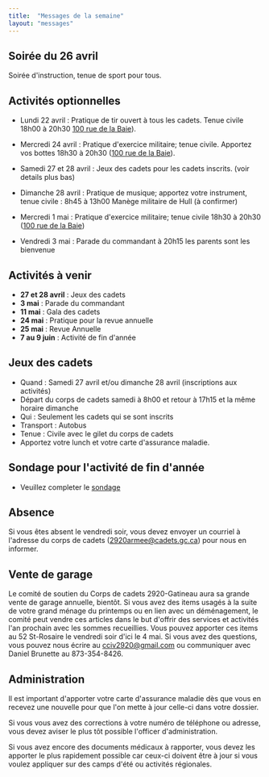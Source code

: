 ```yaml
---
title:  "Messages de la semaine"
layout: "messages"
---
```


## Soirée du 26 avril

Soirée d'instruction, tenue de sport pour tous.


## Activités optionnelles

- Lundi 22 avril : Pratique de tir ouvert à tous les cadets. Tenue civile 18h00 à 20h30  [100 rue de la Baie](/information/comment-nous-rejoindre/)).

- Mercredi 24 avril : Pratique d'exercice militaire; tenue civile. Apportez vos bottes 18h30 à 20h30 ([100 rue de la Baie](/information/comment-nous-rejoindre/)).

- Samedi 27 et 28 avril : Jeux des cadets pour les cadets inscrits. (voir details plus bas)
  
- Dimanche 28 avril : Pratique de musique; apportez votre instrument, tenue civile : 8h45 à 13h00  Manège militaire de Hull (à confirmer)
  
- Mercredi 1 mai : Pratique d'exercice militaire; tenue civile 18h30 à 20h30 ([100 rue de la Baie](/information/comment-nous-rejoindre/))

- Vendredi 3 mai : Parade du commandant à 20h15 les parents sont les bienvenue


## Activités à venir

- **27 et 28 avril** : Jeux des cadets 
- **3 mai** : Parade du commandant 
- **11 mai** : Gala des cadets  
- **24 mai** : Pratique pour la revue annuelle
- **25 mai** : Revue Annuelle 
- **7 au 9 juin**  : Activité de fin d'année 

## Jeux des cadets

- Quand : Samedi 27 avril et/ou dimanche 28 avril (inscriptions aux activités)
- Départ du corps de cadets samedi à 8h00 et retour à 17h15 et la même horaire dimanche
- Qui : Seulement les cadets qui se sont inscrits
- Transport : Autobus 
- Tenue : Civile avec le gilet du corps de cadets
- Apportez votre lunch et votre carte d'assurance maladie.

## Sondage pour l'activité de fin d'année

- Veuillez completer le [sondage](https://docs.google.com/forms/d/e/1FAIpQLSfuGwhhZwkkelX0Ioh26kDOGDX_eelR1XNtFNM8tDN0rujeUQ/viewform?usp=sf_link)
  
## Absence

Si vous êtes absent le vendredi soir, vous devez envoyer un courriel à l'adresse du corps de cadets (<2920armee@cadets.gc.ca>) pour nous en informer.

## Vente de garage

Le comité de soutien du Corps de cadets 2920-Gatineau aura sa grande vente de garage annuelle, bientôt. Si vous avez des items usagés à la suite de votre grand ménage du printemps ou en lien avec un déménagement, le comité peut vendre ces articles dans le but d'offrir des services et activités l'an prochain avec les sommes recueillies. Vous pouvez apporter ces items au 52 St-Rosaire le vendredi soir d'ici le 4 mai. Si vous avez des questions, vous pouvez nous écrire au <cciv2920@gmail.com> ou communiquer avec Daniel Brunette au 873-354-8426.

## Administration

Il est important d'apporter votre carte d'assurance maladie dès que vous en recevez une nouvelle pour que l'on mette à jour celle-ci dans votre dossier.

Si vous vous avez des corrections à votre numéro de téléphone ou adresse, vous devez aviser le plus tôt possible l'officer d'administration. 

Si vous avez encore des documents médicaux à rapporter, vous devez les apporter le plus rapidement possible car ceux-ci doivent être à jour si vous voulez appliquer sur des camps d'été ou activités régionales.
  
